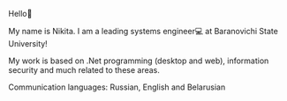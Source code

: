 Hello🤗

My name is Nikita. I am a leading systems engineer💻 at Baranovichi State University!

My work is based on .Net programming (desktop and web), information security and much related to these areas.

Communication languages: Russian, English and Belarusian
